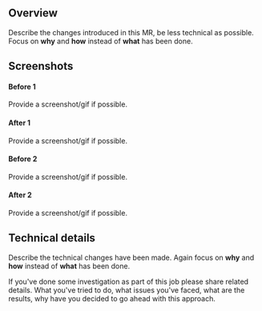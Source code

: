 ## Overview
Describe the changes introduced in this MR, be less technical as possible.
Focus on **why** and **how** instead of **what** has been done.

## Screenshots

#### Before 1
Provide a screenshot/gif if possible.

#### After 1
Provide a screenshot/gif if possible.

#### Before 2
Provide a screenshot/gif if possible.

#### After 2
Provide a screenshot/gif if possible.

## Technical details
Describe the technical changes have been made.
Again focus on **why** and **how** instead of **what** has been done.

If you've done some investigation as part of this job please share related
details. What you've tried to do, what issues you've faced, what are
the results, why have you decided to go ahead with this approach.
